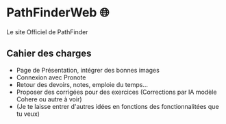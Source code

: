 # PathFinderWeb 🌐
Le site Officiel de PathFinder

## Cahier des charges 
- Page de Présentation, intégrer des bonnes images
- Connexion avec Pronote
- Retour des devoirs, notes, emploie du temps...
- Proposer des corrigées pour des exercices (Corrections par IA modèle Cohere ou autre à voir) 
- (Je te laisse entrer d'autres idées en fonctions des fonctionnalitées que tu veux)

